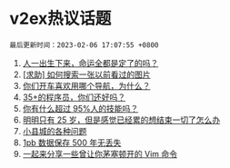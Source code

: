 # v2ex热议话题

`最后更新时间：2023-02-06 17:07:55 +0800`

1. [人一出生下来，命运全都是定了的吗？](https://www.v2ex.com/t/913472)
1. [[求助] 如何搜索一张以前看过的图片](https://www.v2ex.com/t/913386)
1. [你们开车喜欢用哪个导航，为什么？](https://www.v2ex.com/t/913486)
1. [35+的程序员，你们还好吗？](https://www.v2ex.com/t/913468)
1. [你有什么超过 95%人的技能吗？](https://www.v2ex.com/t/913577)
1. [明明只有 25 岁，但是感觉已经累的想结束一切了怎么办](https://www.v2ex.com/t/913565)
1. [小县城的各种问题](https://www.v2ex.com/t/913477)
1. [1pb 数据保存 500 年无丢失](https://www.v2ex.com/t/913523)
1. [一起来分享一些曾让你茅塞顿开的 Vim 命令](https://www.v2ex.com/t/913470)

